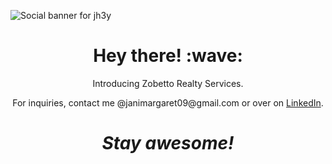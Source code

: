 ![Social banner for jh3y](assets/img/banner.gif)
<h1 align='center'> Hey there! :wave:</h1>
<p align='center'>
Introducing Zobetto Realty Services.
</p>
<p align='center'>For inquiries, contact me @janimargaret09@gmail.com or over on <a href="https://www.linkedin.com/in/janiel-banasihan/">LinkedIn</a>.</p>

<h1 align='center'><i>Stay awesome!</i></h1>